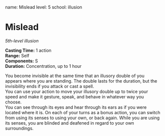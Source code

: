 name: Mislead
level: 5
school: illusion

# Mislead 
_5th-level illusion_ 

**Casting Time:** 1 action    
**Range:** Self    
**Components:** S    
**Duration:** Concentration, up to 1 hour 

You become invisible at the same time that an illusory double of you appears where you are standing. The double lasts for the duration, but the invisibility ends if you attack or cast a spell.    
You can use your action to move your illusory double up to twice your speed and make it gesture, speak, and behave in whatever way you choose.    
You can see through its eyes and hear through its ears as if you were located where it is. On each of your turns as a bonus action, you can switch from using its senses to using your own, or back again. While you are using its senses, you are blinded and deafened in regard to your own surroundings. 